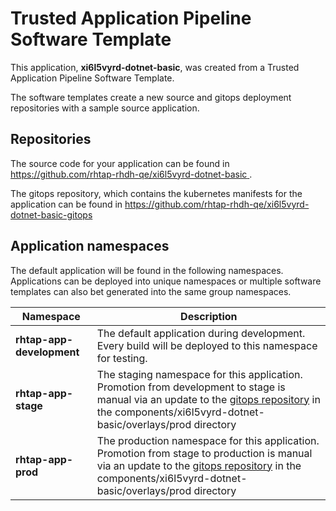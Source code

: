 # Trusted Application Pipeline Software Template

This application, **xi6l5vyrd-dotnet-basic**, was created from a Trusted Application Pipeline Software Template.

The software templates create a new source and gitops deployment repositories with a sample source application. 

## Repositories

The source code for your application can be found in [https://github.com/rhtap-rhdh-qe/xi6l5vyrd-dotnet-basic ](https://github.com/rhtap-rhdh-qe/xi6l5vyrd-dotnet-basic ).
 
The gitops repository, which contains the kubernetes manifests for the application can be found in 
[https://github.com/rhtap-rhdh-qe/xi6l5vyrd-dotnet-basic-gitops ](https://github.com/rhtap-rhdh-qe/xi6l5vyrd-dotnet-basic-gitops ) 

## Application namespaces 

The default application will be found in the following namespaces. Applications can be deployed into unique namespaces or multiple software templates can also bet generated into the same group namespaces.  

|  Namespace   |  Description   |  
| -------- | -------- |   
| **rhtap-app-development** | The default application during development. Every build will be deployed to this namespace for testing. | 
| **rhtap-app-stage** | The staging namespace for this application. Promotion from development to stage is manual via an update to the [gitops repository](https://github.com/rhtap-rhdh-qe/xi6l5vyrd-dotnet-basic-gitops ) in the components/xi6l5vyrd-dotnet-basic/overlays/prod directory |  
| **rhtap-app-prod** | The production namespace for this application. Promotion from stage to production is manual via an update to the [gitops repository](https://github.com/rhtap-rhdh-qe/xi6l5vyrd-dotnet-basic-gitops ) in the components/xi6l5vyrd-dotnet-basic/overlays/prod directory | 